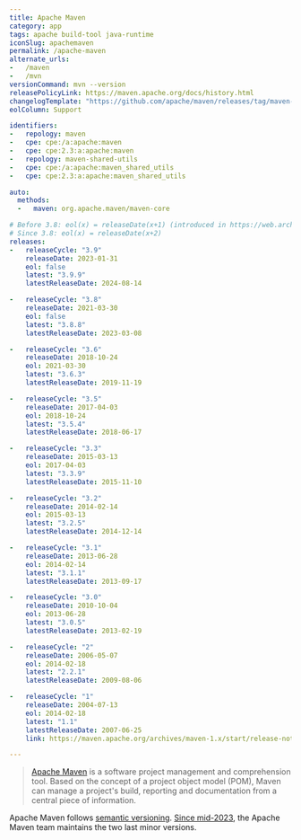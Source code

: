 ```yaml
---
title: Apache Maven
category: app
tags: apache build-tool java-runtime
iconSlug: apachemaven
permalink: /apache-maven
alternate_urls:
-   /maven
-   /mvn
versionCommand: mvn --version
releasePolicyLink: https://maven.apache.org/docs/history.html
changelogTemplate: "https://github.com/apache/maven/releases/tag/maven-__LATEST__"
eolColumn: Support

identifiers:
-   repology: maven
-   cpe: cpe:/a:apache:maven
-   cpe: cpe:2.3:a:apache:maven
-   repology: maven-shared-utils
-   cpe: cpe:/a:apache:maven_shared_utils
-   cpe: cpe:2.3:a:apache:maven_shared_utils

auto:
  methods:
  -   maven: org.apache.maven/maven-core

# Before 3.8: eol(x) = releaseDate(x+1) (introduced in https://web.archive.org/web/20230615224740/https://maven.apache.org/docs/history.html)
# Since 3.8: eol(x) = releaseDate(x+2)
releases:
-   releaseCycle: "3.9"
    releaseDate: 2023-01-31
    eol: false
    latest: "3.9.9"
    latestReleaseDate: 2024-08-14

-   releaseCycle: "3.8"
    releaseDate: 2021-03-30
    eol: false
    latest: "3.8.8"
    latestReleaseDate: 2023-03-08

-   releaseCycle: "3.6"
    releaseDate: 2018-10-24
    eol: 2021-03-30
    latest: "3.6.3"
    latestReleaseDate: 2019-11-19

-   releaseCycle: "3.5"
    releaseDate: 2017-04-03
    eol: 2018-10-24
    latest: "3.5.4"
    latestReleaseDate: 2018-06-17

-   releaseCycle: "3.3"
    releaseDate: 2015-03-13
    eol: 2017-04-03
    latest: "3.3.9"
    latestReleaseDate: 2015-11-10

-   releaseCycle: "3.2"
    releaseDate: 2014-02-14
    eol: 2015-03-13
    latest: "3.2.5"
    latestReleaseDate: 2014-12-14

-   releaseCycle: "3.1"
    releaseDate: 2013-06-28
    eol: 2014-02-14
    latest: "3.1.1"
    latestReleaseDate: 2013-09-17

-   releaseCycle: "3.0"
    releaseDate: 2010-10-04
    eol: 2013-06-28
    latest: "3.0.5"
    latestReleaseDate: 2013-02-19

-   releaseCycle: "2"
    releaseDate: 2006-05-07
    eol: 2014-02-18
    latest: "2.2.1"
    latestReleaseDate: 2009-08-06

-   releaseCycle: "1"
    releaseDate: 2004-07-13
    eol: 2014-02-18
    latest: "1.1"
    latestReleaseDate: 2007-06-25
    link: https://maven.apache.org/archives/maven-1.x/start/release-notes-LATEST.html

---
```


> [Apache Maven](https://maven.apache.org/) is a software project management and comprehension tool.
> Based on the concept of a project object model (POM), Maven can manage a project's build,
> reporting and documentation from a central piece of information.

Apache Maven follows [semantic versioning](https://semver.org).
[Since mid-2023](https://web.archive.org/web/20230615224740/https://maven.apache.org/docs/history.html),
the Apache Maven team maintains the two last minor versions.
